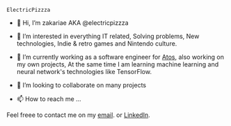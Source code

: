     ElectricPizzza

- 👋 Hi, I’m zakariae AKA @electricpizzza

- 👀 I’m interested in everything IT related, Solving problems, New technologies, Indie & retro games and Nintendo culture.

- 🌱 I’m currently working as a software engineer for [Atos](https://atos.net/), also working on my own projects, At the same time I am learning machine learning and neural network's technologies like TensorFlow.

- 💞️ I’m looking to collaborate on many projects

- 📫 How to reach me ...

Feel freee to contact me on my [email](mailto:zakariae.dinar@gmail.com). 
or 
[LinkedIn](https://ma.linkedin.com/in/zakariae-dinar).
